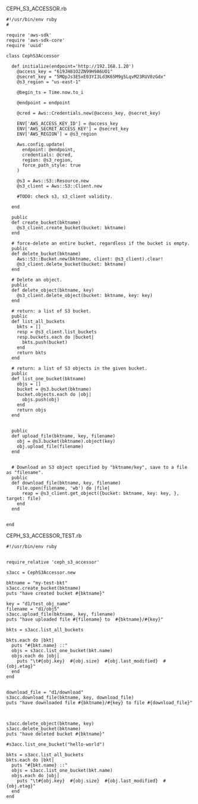 CEPH_S3_ACCESSOR.rb

    #!/usr/bin/env ruby
    #
    
    require 'aws-sdk'
    require 'aws-sdk-core'
    require 'uuid'
    
    class CephS3Accessor
    
      def initialize(endpoint='http://192.168.1.20')
        @access_key = "619JH81O2ZN99H9A6UO1"
        @secret_key = "5MQpJs3E5xE03YI3Ld3K65M9g5LqvM23RUV0zGdx"
        @s3_region = "us-east-1"
    
        @begin_ts = Time.now.to_i
    
        @endpoint = endpoint
    
        @cred = Aws::Credentials.new(@access_key, @secret_key)
    
        ENV['AWS_ACCESS_KEY_ID'] = @access_key
        ENV['AWS_SECRET_ACCESS_KEY'] = @secret_key
        ENV['AWS_REGION'] = @s3_region
    
        Aws.config.update(
          endpoint: @endpoint,
          credentials: @cred,
          region: @s3_region,
          force_path_style: true
        )
    
        @s3 = Aws::S3::Resource.new
        @s3_client = Aws::S3::Client.new
    
        #TODO: check s3, s3_client validity.
    
      end
    
      public
      def create_bucket(bktname)
        @s3_client.create_bucket(bucket: bktname)
      end
    
      # force-delete an entire bucket, regardless if the bucket is empty.
      public
      def delete_bucket(bktname)
        Aws::S3::Bucket.new(bktname, client: @s3_client).clear!
        @s3_client.delete_bucket(bucket: bktname)
      end
    
      # Delete an object.
      public
      def delete_object(bktname, key)
        @s3_client.delete_object(bucket: bktname, key: key)
      end
    
      # return: a list of S3 bucket.
      public
      def list_all_buckets
        bkts = []
        resp = @s3_client.list_buckets
        resp.buckets.each do |bucket|
          bkts.push(bucket)
        end
        return bkts
      end
    
      # return: a list of S3 objects in the given bucket.
      public
      def list_one_bucket(bktname)
        objs = []
        bucket = @s3.bucket(bktname)
        bucket.objects.each do |obj|
          objs.push(obj)
        end
        return objs
      end
    
    
      public
      def upload_file(bktname, key, filename)
        obj = @s3.bucket(bktname).object(key)
        obj.upload_file(filename)
      end
    
    
      # Download an S3 object specified by "bktname/key", save to a file as "filename".
      public
      def download_file(bktname, key, filename)
        File.open(filename, 'wb') do |file|
          reap = @s3_client.get_object({bucket: bktname, key: key, }, target: file)
        end
      end
    
    
    end

CEPH_S3_ACCESSOR_TEST.rb

    #!/usr/bin/env ruby
    
    
    require_relative 'ceph_s3_accessor'
    
    s3acc = CephS3Accessor.new
    
    bktname = "my-test-bkt"
    s3acc.create_bucket(bktname)
    puts "have created bucket #{bktname}"
    
    key = "d1/test_obj_name"
    filename = "d1/obj5"
    s3acc.upload_file(bktname, key, filename)
    puts "have uploaded file #{filename} to  #{bktname}/#{key}"
    
    bkts = s3acc.list_all_buckets
    
    bkts.each do |bkt|
      puts "#{bkt.name} ::"
      objs = s3acc.list_one_bucket(bkt.name)
      objs.each do |obj|
        puts "\t#{obj.key}  #{obj.size}  #{obj.last_modified}  #{obj.etag}"
      end
    end
    
    
    download_file = "d1/download"
    s3acc.download_file(bktname, key, download_file)
    puts "have downloaded file #{bktname}/#{key} to file #{download_file}" 
    
    
    
    s3acc.delete_object(bktname, key)
    s3acc.delete_bucket(bktname)
    puts "have deleted bucket #{bktname}"
    
    #s3acc.list_one_bucket("hello-world")
    
    bkts = s3acc.list_all_buckets
    bkts.each do |bkt|
      puts "#{bkt.name} ::"
      objs = s3acc.list_one_bucket(bkt.name)
      objs.each do |obj|
        puts "\t#{obj.key}  #{obj.size}  #{obj.last_modified}  #{obj.etag}"
      end
    end
